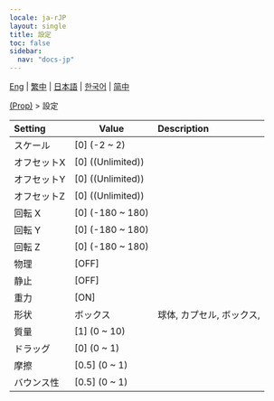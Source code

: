 ```yaml
---
locale: ja-rJP
layout: single
title: 設定
toc: false
sidebar:
  nav: "docs-jp"
---
```

[Eng](/dancexr/menu/2025.4/prop/settings) | [繁中](/tw/dancexr/menu/2025.4/prop/settings) | [日本語](/jp/dancexr/menu/2025.4/prop/settings) | [한국어](/kr/dancexr/menu/2025.4/prop/settings) | [简中](/zh/dancexr/menu/2025.4/prop/settings)

[(Prop)](../menu#(Prop)) > 設定



| Setting | Value | Description |
| :--- | --- | :--- |
|<nobr>スケール</nobr>| [0] (-2 ~ 2) | 
|<nobr>オフセットX</nobr>| [0] ((Unlimited)) | 
|<nobr>オフセットY</nobr>| [0] ((Unlimited)) | 
|<nobr>オフセットZ</nobr>| [0] ((Unlimited)) | 
|<nobr>回転 X</nobr>| [0] (-180 ~ 180) | 
|<nobr>回転 Y</nobr>| [0] (-180 ~ 180) | 
|<nobr>回転 Z</nobr>| [0] (-180 ~ 180) | 
|<nobr>物理</nobr>| [OFF] | 
|<nobr>静止</nobr>| [OFF] | 
|<nobr>重力</nobr>| [ON] | 
|<nobr>形状</nobr>| ボックス | 球体, カプセル, ボックス, 
|<nobr>質量</nobr>| [1] (0 ~ 10) | 
|<nobr>ドラッグ</nobr>| [0] (0 ~ 1) | 
|<nobr>摩擦</nobr>| [0.5] (0 ~ 1) | 
|<nobr>バウンス性</nobr>| [0.5] (0 ~ 1) | 
